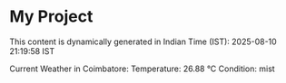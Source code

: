 # My Project

This content is dynamically generated in Indian Time (IST): 2025-08-10 21:19:58 IST


Current Weather in Coimbatore:
Temperature: 26.88 °C
Condition: mist

